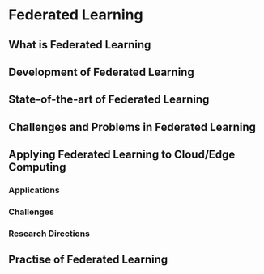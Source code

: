 # Federated Learning

## What is Federated Learning

## Development of Federated Learning


## State-of-the-art of Federated Learning


## Challenges and Problems in Federated Learning


## Applying Federated Learning to Cloud/Edge Computing

### Applications

### Challenges

### Research Directions

## Practise of Federated Learning